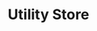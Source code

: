 ---
title: "Utility Store"
url: /karachi/utility-store-north-nazimabad-block-n/
shop: Supermarkt
---
